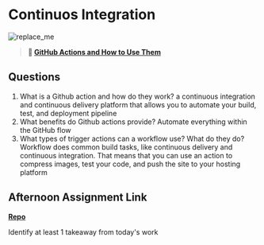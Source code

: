 # Continuos Integration

![replace_me](https://codeworks.blob.core.windows.net/public/assets/img/illustrations/placeholder.svg)

> **📖 [GitHub Actions and How to Use Them](https://codeworksacademy.com/fs-student-guide/r`esources/wk8-9/05-Github-Actions)**

## Questions

1. What is a Github action and how do they work?
  a continuous integration and continuous delivery platform that allows you to automate your build, test, and deployment pipeline
2. What benefits do Github actions provide?
  Automate everything within the GitHub flow
3. What types of trigger actions can a workflow use? What do they do?
  Workflow does common build tasks, like continuous delivery and continuous integration. That means that you can use an action to compress images, test your code, and push the site to your hosting platform
## Afternoon Assignment Link

**[Repo](https://github.com/maxbennett0/harmony)**

Identify at least 1 takeaway from today's work
